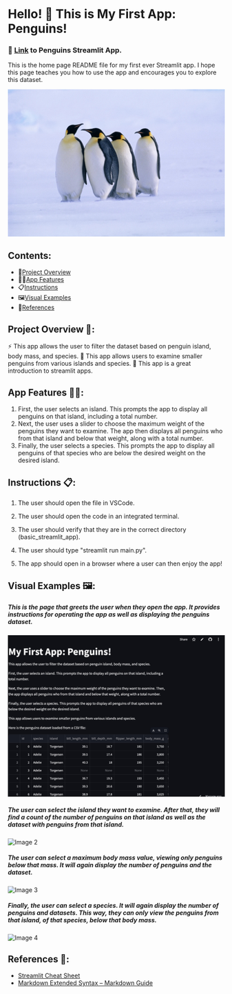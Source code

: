 # Hello! 👋 This is **My First App: Penguins!**

### 🔗 [Link](https://penguins-basic.streamlit.app) to Penguins Streamlit App.

This is the home page README file for my first ever Streamlit app. I hope this page teaches you how to use the app and encourages you to explore this dataset.

![Title Page Image](penguins.jpg)

## Contents:
- 🧩[Project Overview](#project-overview)
- 👩‍💻[App Features](#app-features)
- 📋[Instructions](#instructions)
- 🖼️[Visual Examples](#visual-examples)
- 📕[References](#references)

## Project Overview 🧩:
⚡ This app allows the user to filter the dataset based on penguin island, body mass, and species.
🔬 This app allows users to examine smaller penguins from various islands and species.
🌱 This app is a great introduction to streamlit apps.

## App Features 👩‍💻:
1) First, the user selects an island. This prompts the app to display all penguins on that island, including a total number.
2) Next, the user uses a slider to choose the maximum weight of the penguins they want to examine. The app then displays all penguins who from that island and below that weight, along with a total number.
3) Finally, the user selects a species. This prompts the app to display all penguins of that species who are below the desired weight on the desired island.

## Instructions 📋:
1. The user should open the file in VSCode. 

2. The user should open the code in an integrated terminal.

3. The user should verify that they are in the correct directory (basic_streamlit_app).

4. The user should type "streamlit run main.py".

5. The app should open in a browser where a user can then enjoy the app!

## Visual Examples 🖼️:

##### This is the page that greets the user when they open the app. It provides instructions for operating the app as well as displaying the penguins dataset.
[![Image 1](basic_streamlit_app/visual_images/Image_1.jpeg)](https://github.com/Catherine-DuBay/DuBay-Python-Portfolio/blob/65b24fb41095ee9d8e943231211699fab2c3d34e/basic_streamlit_app/visual_images/Image_1.jpeg)

##### The user can select the island they want to examine. After that, they will find a count of the number of penguins on that island as well as the dataset with penguins from that island.
![Image 2](basic_streamlit_app/Visual_Examples/Image_2.jpg)

##### The user can select a maximum body mass value, viewing only penguins below that mass. It will again display the number of penguins and the dataset.
![Image 3](basic_streamlit_app/Visual_Examples/Image_3.jpg)

##### Finally, the user can select a species. It will again display the number of penguins and datasets. This way, they can only view the penguins from that island, of that species, below that body mass.
![Image 4](basic_streamlit_app/Visual_Examples/Image_4.jpg)

## References 📕:
- [Streamlit Cheat Sheet](https://docs.streamlit.io/develop/quick-reference/cheat-sheet)
- [Markdown Extended Syntax – Markdown Guide](https://www.markdownguide.org/extended-syntax/)
